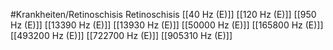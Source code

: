 #Krankheiten/Retinoschisis
Retinoschisis
[[40 Hz (E)]]
[[120 Hz (E)]]
[[950 Hz (E)]]
[[13390 Hz (E)]]
[[13930 Hz (E)]]
[[50000 Hz (E)]]
[[165800 Hz (E)]]
[[493200 Hz (E)]]
[[722700 Hz (E)]]
[[905310 Hz (E)]]